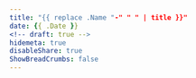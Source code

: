 ```yaml
---
title: "{{ replace .Name "-" " " | title }}"
date: {{ .Date }}
<!-- draft: true -->
hidemeta: true
disableShare: true
ShowBreadCrumbs: false
---
```

